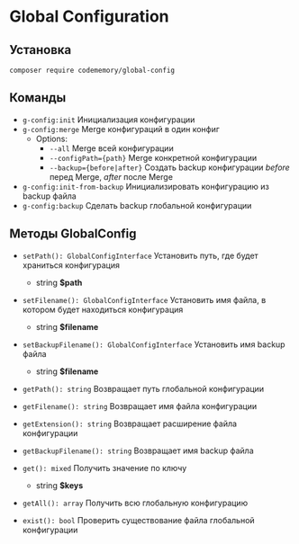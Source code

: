# Global Configuration

## Установка

```
composer require codememory/global-config
```

## Команды

* `g-config:init` Инициализация конфигурации
* `g-config:merge` Merge конфигураций в один конфиг
    * Options:
        * `--all` Merge всей конфигурации
        * `--configPath={path}` Merge конкретной конфигурации
        * `--backup={before|after}` Создать backup конфигурации *before* перед Merge, *after* после Merge
* `g-config:init-from-backup` Инициализировать конфигурацию из backup файла
* `g-config:backup` Сделать backup глобальной конфигурации

## Методы GlobalConfig
* `setPath(): GlobalConfigInterface` Установить путь, где будет храниться конфигурация
    * string **$path**


* `setFilename(): GlobalConfigInterface` Установить имя файла, в котором будет находиться конфигурация
    * string **$filename**


* `setBackupFilename(): GlobalConfigInterface` Установить имя backup файла
    * string **$filename**


* `getPath(): string` Возвращает путь глобальной конфигурации


* `getFilename(): string` Возвращает имя файла конфигурации


* `getExtension(): string` Возвращает расширение файла конфигурации


* `getBackupFilename(): string` Возвращает имя backup файла


* `get(): mixed` Получить значение по ключу
    * string **$keys**


* `getAll(): array` Получить всю глобальную конфигурацию


* `exist(): bool` Проверить существование файла глобальной конфигурации
